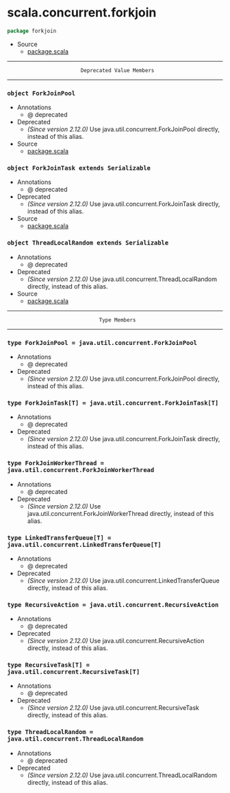 
#                          scala.concurrent.forkjoin                          #

```scala
package forkjoin
```

* Source
  * [package.scala](https://github.com/scala/scala/tree/6d09a1ba5f/src/library/scala/concurrent/forkjoin/package.scala#L1)


--------------------------------------------------------------------------------
                            Deprecated Value Members
--------------------------------------------------------------------------------


### `object ForkJoinPool`                                                    ###

* Annotations
  * @ deprecated
* Deprecated
  * _(Since version 2.12.0)_ Use java.util.concurrent.ForkJoinPool directly,
    instead of this alias.
* Source
  * [package.scala](https://github.com/scala/scala/tree/6d09a1ba5f/src/library/scala/concurrent/forkjoin/package.scala#L1)


### `object ForkJoinTask extends Serializable`                               ###

* Annotations
  * @ deprecated
* Deprecated
  * _(Since version 2.12.0)_ Use java.util.concurrent.ForkJoinTask directly,
    instead of this alias.
* Source
  * [package.scala](https://github.com/scala/scala/tree/6d09a1ba5f/src/library/scala/concurrent/forkjoin/package.scala#L1)


### `object ThreadLocalRandom extends Serializable`                          ###

* Annotations
  * @ deprecated
* Deprecated
  * _(Since version 2.12.0)_ Use java.util.concurrent.ThreadLocalRandom
    directly, instead of this alias.
* Source
  * [package.scala](https://github.com/scala/scala/tree/6d09a1ba5f/src/library/scala/concurrent/forkjoin/package.scala#L1)


--------------------------------------------------------------------------------
                                  Type Members
--------------------------------------------------------------------------------


### `type ForkJoinPool = java.util.concurrent.ForkJoinPool`                  ###

* Annotations
  * @ deprecated
* Deprecated
  * _(Since version 2.12.0)_ Use java.util.concurrent.ForkJoinPool directly,
    instead of this alias.


### `type ForkJoinTask[T] = java.util.concurrent.ForkJoinTask[T]`            ###

* Annotations
  * @ deprecated
* Deprecated
  * _(Since version 2.12.0)_ Use java.util.concurrent.ForkJoinTask directly,
    instead of this alias.


### `type ForkJoinWorkerThread = java.util.concurrent.ForkJoinWorkerThread`  ###

* Annotations
  * @ deprecated
* Deprecated
  * _(Since version 2.12.0)_ Use java.util.concurrent.ForkJoinWorkerThread
    directly, instead of this alias.


### `type LinkedTransferQueue[T] = java.util.concurrent.LinkedTransferQueue[T]` ###

* Annotations
  * @ deprecated
* Deprecated
  * _(Since version 2.12.0)_ Use java.util.concurrent.LinkedTransferQueue
    directly, instead of this alias.


### `type RecursiveAction = java.util.concurrent.RecursiveAction`            ###

* Annotations
  * @ deprecated
* Deprecated
  * _(Since version 2.12.0)_ Use java.util.concurrent.RecursiveAction directly,
    instead of this alias.


### `type RecursiveTask[T] = java.util.concurrent.RecursiveTask[T]`          ###

* Annotations
  * @ deprecated
* Deprecated
  * _(Since version 2.12.0)_ Use java.util.concurrent.RecursiveTask directly,
    instead of this alias.


### `type ThreadLocalRandom = java.util.concurrent.ThreadLocalRandom`        ###

* Annotations
  * @ deprecated
* Deprecated
  * _(Since version 2.12.0)_ Use java.util.concurrent.ThreadLocalRandom
    directly, instead of this alias.

